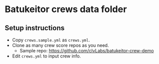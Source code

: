 # Batukeitor crews data folder

## Setup instructions
* Copy `crews.sample.yml` as `crews.yml`.
* Clone as many crew score repos as you need.
  * Sample repo: https://github.com/clvLabs/batukeitor-crew-demo
* Edit `crews.yml` to input crew info.
